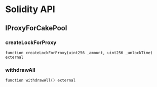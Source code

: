 # Solidity API

## IProxyForCakePool

### createLockForProxy

```solidity
function createLockForProxy(uint256 _amount, uint256 _unlockTime) external
```

### withdrawAll

```solidity
function withdrawAll() external
```

